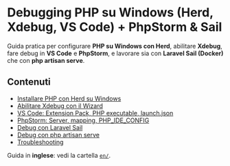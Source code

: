 # Debugging PHP su Windows (Herd, Xdebug, VS Code) + PhpStorm & Sail

Guida pratica per configurare **PHP su Windows con Herd**, abilitare **Xdebug**, fare debug in **VS Code** e **PhpStorm**, e lavorare sia con **Laravel Sail (Docker)** che con **php artisan serve**.

## Contenuti
- [Installare PHP con Herd su Windows](docs/01-install-php-herd.md)
- [Abilitare Xdebug con il Wizard](docs/02-xdebug-wizard-windows.md)
- [VS Code: Extension Pack, PHP executable, launch.json](docs/03-vscode-setup.md)
- [PhpStorm: Server, mapping, PHP_IDE_CONFIG](docs/04-phpstorm-setup.md)
- [Debug con Laravel Sail](docs/05-debug-with-sail.md)
- [Debug con php artisan serve](docs/06-debug-with-artisan-serve.md)
- [Troubleshooting](docs/07-troubleshooting.md)

Guida in **inglese**: vedi la cartella [`en/`](en/).
